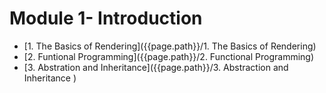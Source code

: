 


# Module 1- Introduction

* [1. The Basics of Rendering]({{page.path}}/1. The Basics of Rendering)
* [2. Funtional Programming]({{page.path}}/2. Functional Programming)
* [3. Abstration and Inheritance]({{page.path}}/3. Abstraction and Inheritance )